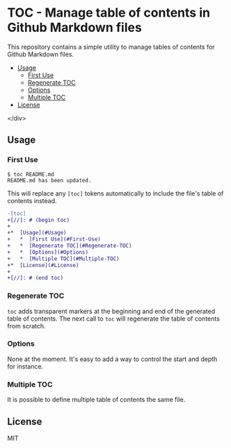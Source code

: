 # TOC - Manage table of contents in Github Markdown files

This repository contains a simple utility to manage tables of contents for
Github Markdown files.

<div class="toc"\>

*  [Usage](#Usage)
   *  [First Use](#First-Use)
   *  [Regenerate TOC](#Regenerate-TOC)
   *  [Options](#Options)
   *  [Multiple TOC](#Multiple-TOC)
*  [License](#License)

\</div\>

## Usage

### First Use

```
$ toc README.md
README.md has been updated.
```

This will replace any `[toc]` tokens automatically to include the
file's table of contents instead.

```diff
-[toc]
+[//]: # (begin toc)
+
+*  [Usage](#Usage)
+   *  [First Use](#First-Use)
+   *  [Regenerate TOC](#Regenerate-TOC)
+   *  [Options](#Options)
+   *  [Multiple TOC](#Multiple-TOC)
+*  [License](#License)
+
+[//]: # (end toc)
```

### Regenerate TOC

`toc` adds transparent markers at the beginning and end of the generated
table of contents. The next call to `toc` will regenerate the table of
contents from scratch.

### Options

None at the moment. It's easy to add a way to control the start and depth for
instance.

### Multiple TOC

It is possible to define multiple table of contents the same file.

## License

MIT
